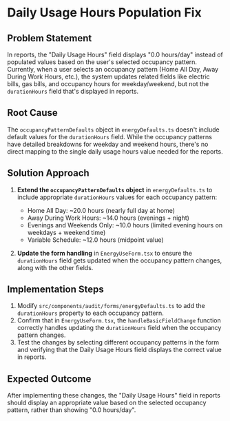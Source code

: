 # Daily Usage Hours Population Fix

## Problem Statement
In reports, the "Daily Usage Hours" field displays "0.0 hours/day" instead of populated values based on the user's selected occupancy pattern. Currently, when a user selects an occupancy pattern (Home All Day, Away During Work Hours, etc.), the system updates related fields like electric bills, gas bills, and occupancy hours for weekday/weekend, but not the `durationHours` field that's displayed in reports.

## Root Cause
The `occupancyPatternDefaults` object in `energyDefaults.ts` doesn't include default values for the `durationHours` field. While the occupancy patterns have detailed breakdowns for weekday and weekend hours, there's no direct mapping to the single daily usage hours value needed for the reports.

## Solution Approach
1. **Extend the `occupancyPatternDefaults` object** in `energyDefaults.ts` to include appropriate `durationHours` values for each occupancy pattern:
   - Home All Day: ~20.0 hours (nearly full day at home)
   - Away During Work Hours: ~14.0 hours (evenings + night)
   - Evenings and Weekends Only: ~10.0 hours (limited evening hours on weekdays + weekend time)
   - Variable Schedule: ~12.0 hours (midpoint value)

2. **Update the form handling** in `EnergyUseForm.tsx` to ensure the `durationHours` field gets updated when the occupancy pattern changes, along with the other fields.

## Implementation Steps
1. Modify `src/components/audit/forms/energyDefaults.ts` to add the `durationHours` property to each occupancy pattern.
2. Confirm that in `EnergyUseForm.tsx`, the `handleBasicFieldChange` function correctly handles updating the `durationHours` field when the occupancy pattern changes.
3. Test the changes by selecting different occupancy patterns in the form and verifying that the Daily Usage Hours field displays the correct value in reports.

## Expected Outcome
After implementing these changes, the "Daily Usage Hours" field in reports should display an appropriate value based on the selected occupancy pattern, rather than showing "0.0 hours/day".
